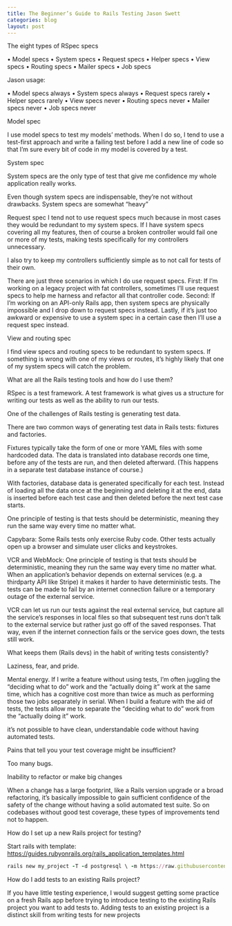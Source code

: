 ```yaml
---
title: The Beginner’s Guide to Rails Testing Jason Swett
categories: blog
layout: post
---
```

The eight types of RSpec specs

• Model specs
• System specs
• Request specs
• Helper specs
• View specs
• Routing specs
• Mailer specs
• Job specs

Jason usage:

• Model specs always
• System specs always
• Request specs rarely
• Helper specs rarely
• View specs never
• Routing specs never
• Mailer specs never
• Job specs never

Model spec

I use model specs to test my models’ methods. When I do so, I tend to use a test-first approach and write a failing test before I add a new line of code so that I’m sure every bit of code in my model is covered by a test.

System spec

System specs are the only type of test that give me confidence my whole application really works.

Even though system specs are indispensable, they’re not without drawbacks. System specs are somewhat “heavy”

Request spec
I tend not to use request specs much because in most cases they would be redundant to my system specs. If I have system specs covering all my features, then of course a broken controller would fail one or more of my tests, making tests specifically for my controllers unnecessary.

I also try to keep my controllers sufficiently simple as to not call for tests of their own.

There are just three scenarios in which I do use request specs. First: If I’m working on a legacy project with fat controllers, sometimes I’ll use request specs to help me harness and refactor all that controller code. Second: If I’m working on an API-only Rails app, then system specs are physically impossible and I drop down to request specs instead. Lastly, if it’s just too awkward or expensive to use a system spec in a certain case then I’ll use a request spec instead.

View and routing spec

I find view specs and routing specs to be redundant to system specs. If something is wrong with one of my views or routes, it’s highly likely that one of my system specs will catch the problem.

What are all the Rails testing tools and how do I use them?

RSpec is a test framework. A test framework is what gives us a structure for writing our tests as well as the ability to run our tests.

One of the challenges of Rails testing is generating test data.

There are two common ways of generating test data in Rails tests: fixtures and factories.

Fixtures typically take the form of one or more YAML files with some hardcoded data. The data is translated into database records one time, before any of the tests are run, and then deleted afterward. (This happens in a separate test database instance of course.)

With factories, database data is generated specifically for each test. Instead of loading all the data once at the beginning and deleting it at the end, data is inserted before each test case and then deleted before the next test case starts.

One principle of testing is that tests should be deterministic, meaning they run the same way every time no matter what.

Capybara: Some Rails tests only exercise Ruby code. Other tests actually open up a browser and simulate user clicks and keystrokes.

VCR and WebMock: One principle of testing is that tests should be deterministic, meaning they run the same way every time no matter what. When an application’s behavior depends on external services (e.g. a thirdparty API like Stripe) it makes it harder to have deterministic tests. The tests can be made to fail by an internet connection failure or a temporary outage of the external service.

VCR can let us run our tests against the real external service, but capture all the service’s responses in local files so that subsequent test runs don’t talk to the external service but rather just go off of the saved responses. That way, even if the internet connection fails or the service goes down, the tests still work.

What keeps them (Rails devs) in the habit of writing tests consistently?

Laziness, fear, and pride.

Mental energy. If I write a feature without using tests, I’m often juggling the “deciding what to do” work and the “actually doing it” work at the same time, which has a cognitive cost more than twice as much as performing those two jobs separately in serial. When I build a feature with the aid of tests, the tests allow me to separate the “deciding what to do” work from the “actually doing it” work.

it’s not possible to have clean, understandable code without having automated tests.

Pains that tell you your test coverage might be insufficient?

Too many bugs.

Inability to refactor or make big changes

When a change has a large footprint, like a Rails version upgrade or a broad refactoring, it’s basically impossible to gain sufficient confidence of the safety of the change without having a solid automated test suite. So on codebases without good test coverage, these types of improvements tend not to happen.

How do I set up a new Rails project for testing?

Start rails with template: https://guides.rubyonrails.org/rails_application_templates.html


```ruby
rails new my_project -T -d postgresql \ -m https://raw.githubusercontent.com/jasonswett/testing_application_template/master/applicatiOnce
```

How do I add tests to an existing Rails project?

If you have little testing experience, I would suggest getting some practice on a fresh Rails app before trying to introduce testing to the existing Rails project you want to add tests to. Adding tests to an existing project is a distinct skill from writing tests for new projects